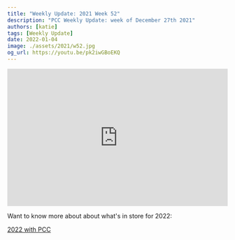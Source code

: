 ```yaml
---
title: "Weekly Update: 2021 Week 52"
description: "PCC Weekly Update: week of December 27th 2021"
authors: [katie]
tags: [Weekly Update]
date: 2022-01-04
image: ./assets/2021/w52.jpg
og_url: https://youtu.be/pk2iwGBoEKQ
---
```


<iframe width="100%" height="315" src="https://www.youtube.com/embed/pk2iwGBoEKQ" title="YouTube video player" frameborder="0" allow="accelerometer; autoplay; clipboard-write; encrypted-media; gyroscope; picture-in-picture" allowFullScreen></iframe>

<!--truncate-->

Want to know more about about what's in store for 2022: 

[2022 with PCC](../post/2021-12-31-2022-with-pcc.md)

